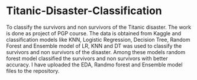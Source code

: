 # Titanic-Disaster-Classification
To classify the survivors and non survivors of the Titanic disaster.  The work is done as project of PGP course. 
The data is obtained from Kaggle and classification models like KNN, Logistic Regression, Decision Tree, Random Forest and Ensemble model of LR, KNN and DT was used to classify the survivors and non survivors of the disaster.
Among these models random forest model classified the survivors and non survivors with better accuracy.
I have uploaded the EDA, Randmo forest and Ensemble model files to the repository.
